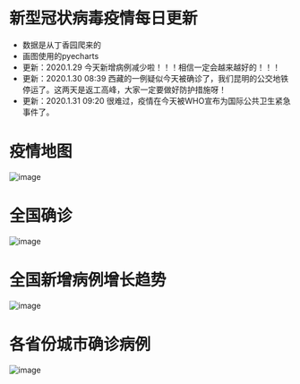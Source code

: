 # 新型冠状病毒疫情每日更新
- 数据是从丁香园爬来的
- 画图使用的pyecharts
- 更新：2020.1.29 今天新增病例减少啦！！！相信一定会越来越好的！！！
- 更新：2020.1.30 08:39 西藏的一例疑似今天被确诊了，我们昆明的公交地铁停运了。这两天是返工高峰，大家一定要做好防护措施呀！
- 更新：2020.1.31 09:20 很难过，疫情在今天被WHO宣布为国际公共卫生紧急事件了。

# 疫情地图
![image](https://github.com/shadow12138/WuHanDisease/blob/master/results/131/r1.png)

# 全国确诊
![image](https://github.com/shadow12138/WuHanDisease/blob/master/results/131/r2.png)

# 全国新增病例增长趋势
![image](https://github.com/shadow12138/WuHanDisease/blob/master/results/131/r3.png)

# 各省份城市确诊病例
![image](https://github.com/shadow12138/WuHanDisease/blob/master/results/131/r4.png)